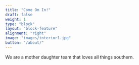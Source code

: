 ```yaml
---
title: "Come On In!"
draft: false
weight: 1
type: "block"
layout: "block-feature"
alignment: "right"
image: "images/interior1.jpg"
button: "/about/"
---
```

We are a mother daughter team that loves all things southern.